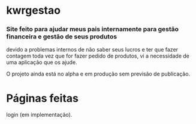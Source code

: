 # kwrgestao

### Site feito para ajudar meus pais internamente para gestão financeira e gestão de seus produtos

devido a problemas internos de não saber seus lucros e ter que fazer contagem toda vez que for fazer pedido de produtos, vi a necessidade de uma 
aplicação que os ajude.

O projeto ainda está no alpha e em produção sem previsão de publicação.

# Páginas feitas
login (em implementação).
